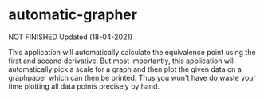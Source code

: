 # automatic-grapher

NOT FINISHED Updated (18-04-2021)

This application will automatically calculate the equivalence point using the first and second derivative.
But most importantly, this application will automatically pick a scale for a graph and then plot the given data on a graphpaper which can then be printed. Thus you won't have do waste your time plotting all data points precisely by hand.

